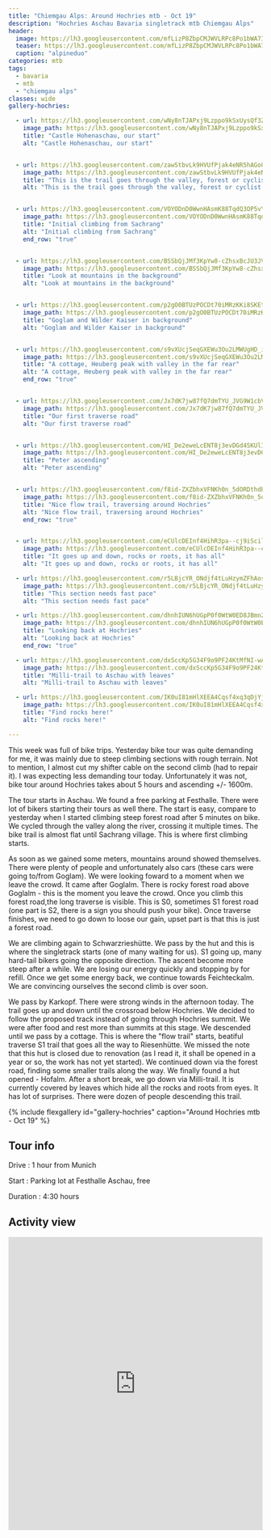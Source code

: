 ```yaml
---
title: "Chiemgau Alps: Around Hochries mtb - Oct 19"
description: "Hochries Aschau Bavaria singletrack mtb Chiemgau Alps"
header:
  image: https://lh3.googleusercontent.com/mfLizP8ZbpCMJWVLRPc8Po1bWA7ILl7I8-2ZIROLaiUx9ouj8rokTGpIXeg5zLjZMQ-p8UPnwQz-141R9sUYFZnP4JbWtOiVFRnf8YgwjHY7sBL2Dozbr3zzL_gLEqeTeXM9GUaBwxrF1TYWI8uFBKqaN-wLiRV3zzTrGQYim1MzkJujATvSdxrYneQai4lBDMr8BRkFDR8TJEOsG0kSc2EjfjP0brZdADfv-Os5IUoVXejIL379B5S4tqXCY5Dqo7hhY128HsIUd5jCQKdHyxX5rT6iDLqBxLO018qBpvZMpEz4O71ndEr-s2UUGavLHb56GUTLSOcHbvGicOljeRUczs8XzkXGqui4zkTXZgkUoeKY9IX8mupjnqTbwsmhWLPsJN9kc_5FeNvUnEAXyqT6XURhC5qF4cZxJK9Tg_M9blx1ThUXMMeotB8iX320a6Azl8Kh5dE8XbRqr073IXmh5B6lTBHcUJ5hCADnnaZjxaxfIYPSgSf9GQWl82Yf857rcGyMaLxiZCLkrv0xIruLpQfv4Z-wCDIvYDZSyprk0Wh11ybcxgw7BoG_7leCkBHYRyezhrQT-egE2jrjMpdRVlcMNqh4HDA-XapALVso9EgoKyhZcYOJwZQzVfnQo5QBe1X7VhHxvVNxPHFHS7LC1cWDJEyPvf63HvWY50kVY8dTyoHq4JVBOK2S22uIq1AsPFbr9NzYKaVdUS4rIWZ6tcHRsrD9TCCNCQIbszZNCd7oEQ=w2016-h1512-no
  teaser: https://lh3.googleusercontent.com/mfLizP8ZbpCMJWVLRPc8Po1bWA7ILl7I8-2ZIROLaiUx9ouj8rokTGpIXeg5zLjZMQ-p8UPnwQz-141R9sUYFZnP4JbWtOiVFRnf8YgwjHY7sBL2Dozbr3zzL_gLEqeTeXM9GUaBwxrF1TYWI8uFBKqaN-wLiRV3zzTrGQYim1MzkJujATvSdxrYneQai4lBDMr8BRkFDR8TJEOsG0kSc2EjfjP0brZdADfv-Os5IUoVXejIL379B5S4tqXCY5Dqo7hhY128HsIUd5jCQKdHyxX5rT6iDLqBxLO018qBpvZMpEz4O71ndEr-s2UUGavLHb56GUTLSOcHbvGicOljeRUczs8XzkXGqui4zkTXZgkUoeKY9IX8mupjnqTbwsmhWLPsJN9kc_5FeNvUnEAXyqT6XURhC5qF4cZxJK9Tg_M9blx1ThUXMMeotB8iX320a6Azl8Kh5dE8XbRqr073IXmh5B6lTBHcUJ5hCADnnaZjxaxfIYPSgSf9GQWl82Yf857rcGyMaLxiZCLkrv0xIruLpQfv4Z-wCDIvYDZSyprk0Wh11ybcxgw7BoG_7leCkBHYRyezhrQT-egE2jrjMpdRVlcMNqh4HDA-XapALVso9EgoKyhZcYOJwZQzVfnQo5QBe1X7VhHxvVNxPHFHS7LC1cWDJEyPvf63HvWY50kVY8dTyoHq4JVBOK2S22uIq1AsPFbr9NzYKaVdUS4rIWZ6tcHRsrD9TCCNCQIbszZNCd7oEQ=w800-h300-no
  caption: "alpineduo"
categories: mtb
tags:
  - bavaria
  - mtb
  - "chiemgau alps"
classes: wide
gallery-hochries:

  - url: https://lh3.googleusercontent.com/wNy8nTJAPxj9Lzppo9kSxUysQf3Z4D-AqSGQmx9RetBpl3LepFJnhfhlpkCUaQgEGHysbAQ2cl7SfGLvo--MFNOwxwdlCNRMyk9fdGZvuGVkkmGInBxjMhC-fxUS_Umg9nBSq50kuIQpmEvEFKxYpkrnsnTaRrtXij_p8kCpFqGvHc06w1Ti2cH_IG28C6gdIq2M0ERdulsTg_mDLuJxIZYFfOZfQqOrJqcuajALQ0jggkbvIetGuwkUS_O-tLjhYiiWCezoIF3hckVlugEvsn10gi0l6DFSd0315Rk5OkoRJfU2zFYnvmFwnEjRUZyn09ZOu42-7QtnCOvcIhcVFUMOMwt0MpyogUUAjNb_hmcR3RRbfW6ytNAE82pWqDztHM7eSoUQrg9ISTb88xxDItdEkffwiulCqY26s09rkfNUpnbrO_ggPE4Q2n4Il8p-4JSPAQH4A49akfbaWrXrGuRsjTZ7h0oDI2wO82IFkIJdc3DkZKTNLRXtlPmaFy06UxgLXzraC1sx1CVvBpQeb3l05puCgbv9EW4cNFck8MxKTert5G90foWhxO38NXVcEiVjpXppQQmrRTPoyMgeY5yKt6H8vHBu-YpDqpdafZ9tiN8By96PEC2zkECs7On9cJZdXQQwvK0TreqBdkl61MAIfcSkoCZkVf3Pq982aW7FeX_Zq6g0m3UYsUIobKdXnr0-OTX-zXGAiejvIEN7CVM5-EI1HNP9PiZx3xyTuPdqFh324w=w2016-h1512-no
    image_path: https://lh3.googleusercontent.com/wNy8nTJAPxj9Lzppo9kSxUysQf3Z4D-AqSGQmx9RetBpl3LepFJnhfhlpkCUaQgEGHysbAQ2cl7SfGLvo--MFNOwxwdlCNRMyk9fdGZvuGVkkmGInBxjMhC-fxUS_Umg9nBSq50kuIQpmEvEFKxYpkrnsnTaRrtXij_p8kCpFqGvHc06w1Ti2cH_IG28C6gdIq2M0ERdulsTg_mDLuJxIZYFfOZfQqOrJqcuajALQ0jggkbvIetGuwkUS_O-tLjhYiiWCezoIF3hckVlugEvsn10gi0l6DFSd0315Rk5OkoRJfU2zFYnvmFwnEjRUZyn09ZOu42-7QtnCOvcIhcVFUMOMwt0MpyogUUAjNb_hmcR3RRbfW6ytNAE82pWqDztHM7eSoUQrg9ISTb88xxDItdEkffwiulCqY26s09rkfNUpnbrO_ggPE4Q2n4Il8p-4JSPAQH4A49akfbaWrXrGuRsjTZ7h0oDI2wO82IFkIJdc3DkZKTNLRXtlPmaFy06UxgLXzraC1sx1CVvBpQeb3l05puCgbv9EW4cNFck8MxKTert5G90foWhxO38NXVcEiVjpXppQQmrRTPoyMgeY5yKt6H8vHBu-YpDqpdafZ9tiN8By96PEC2zkECs7On9cJZdXQQwvK0TreqBdkl61MAIfcSkoCZkVf3Pq982aW7FeX_Zq6g0m3UYsUIobKdXnr0-OTX-zXGAiejvIEN7CVM5-EI1HNP9PiZx3xyTuPdqFh324w=w400-h300-no
    title: "Castle Hohenaschau, our start"
    alt: "Castle Hohenaschau, our start"


  - url: https://lh3.googleusercontent.com/zawStbvLk9HVUfPjak4eNR5hAGo0fnRPyUOrDnFB6r9A34Twhqc7ev9ZKaV1UMSfFzybfBbGrTU-ByzNKwsv-yt56o30gSygjfKtFPZdX_v1h8SSZVUxXJnde0bKgvEy8U5YVDEIvjvlPx1vBAaXR3Y5Fkj4PLrh6mULOMLVxA24oLL6HpSlrnGqsY_j-1QIxb_wuyVcMadEpTbD7-eN928N_pb6yLgp1un2b8qTxh4RHSKTpOex2Fkf_8PksqApFxWjHYjrS02XfQvOfTnNimzVhPrcBwUuo1JxOEK_omoVfodN9Gje-eIUYwpgvUSx68QoIu2w2bU2L8N4ms-z3e830fBzazejEWr3sTUHPSLBq0Zf39pafpwN58DVbqlNy_pb75bqdki89uWsaeIZxaitQhTU6SsVhHSY0tl80diluy5fLAp4BZfEdWhtowGPjOrBrRTNK6zSSxsP88XKZw3O1JBUQmtbGRBJJIdyJ8xwQr1Rph4ju9bfcIDpof9xd2XVGmc-PwvLrPAVZLP2ptxgGYTYKxSPqAt1EIRqWB70hlVeuCypGapoggrkwQxYF9ktqQZmvqEnxNNpLeYzYRvEMIjZEsPAw09SeW3nFlHOVgXd_iFfIP5hiOMBUIVLA2Q5JHXsKAkfLzt_qxR59uB5GHBSerpKMTGSusmIflrHVpIpHdqql7dwfTT25YHBGkJgtcXvFvV8LfN2Yz4JDytoF48VUiGyAs5SmWRtqCfGwkFcvQ=w1156-h1540-no
    image_path: https://lh3.googleusercontent.com/zawStbvLk9HVUfPjak4eNR5hAGo0fnRPyUOrDnFB6r9A34Twhqc7ev9ZKaV1UMSfFzybfBbGrTU-ByzNKwsv-yt56o30gSygjfKtFPZdX_v1h8SSZVUxXJnde0bKgvEy8U5YVDEIvjvlPx1vBAaXR3Y5Fkj4PLrh6mULOMLVxA24oLL6HpSlrnGqsY_j-1QIxb_wuyVcMadEpTbD7-eN928N_pb6yLgp1un2b8qTxh4RHSKTpOex2Fkf_8PksqApFxWjHYjrS02XfQvOfTnNimzVhPrcBwUuo1JxOEK_omoVfodN9Gje-eIUYwpgvUSx68QoIu2w2bU2L8N4ms-z3e830fBzazejEWr3sTUHPSLBq0Zf39pafpwN58DVbqlNy_pb75bqdki89uWsaeIZxaitQhTU6SsVhHSY0tl80diluy5fLAp4BZfEdWhtowGPjOrBrRTNK6zSSxsP88XKZw3O1JBUQmtbGRBJJIdyJ8xwQr1Rph4ju9bfcIDpof9xd2XVGmc-PwvLrPAVZLP2ptxgGYTYKxSPqAt1EIRqWB70hlVeuCypGapoggrkwQxYF9ktqQZmvqEnxNNpLeYzYRvEMIjZEsPAw09SeW3nFlHOVgXd_iFfIP5hiOMBUIVLA2Q5JHXsKAkfLzt_qxR59uB5GHBSerpKMTGSusmIflrHVpIpHdqql7dwfTT25YHBGkJgtcXvFvV8LfN2Yz4JDytoF48VUiGyAs5SmWRtqCfGwkFcvQ=w300-h400-no
    title: "This is the trail goes through the valley, forest or cyclist road"
    alt: "This is the trail goes through the valley, forest or cyclist road"


  - url: https://lh3.googleusercontent.com/VOYODnD0WwnHAsmK88TqdQ3OP5vYuplE1L7gPih-o2EeH3U0hYIMJxZEVFuW5ggPf8pSxuyYTyjlK2SaFSmW5HrHO4bOS4tS39Uwpu6PoIAfUWSjFTXhhnLJL7uE1PEjxJaO4BK9ofNGtH91C78MCL7jr9OQ3RInYyo_mlxfc2TcQCHDpvO7uWsIX0izQWcjbsmulCCQaQNjRdNgx9G6RGyI6aeXXrUZeWLOpY5W_WzQPXNgocpwPP3XwGdCoDn5HDxUI3ZscULoko97_fTMtGbOLQKvxLgynwljpI0USgWwDT2X7FkNGdhMF0Gs-lbNfM_mUKyJufgNiup0wayh2Y5JGzlS8pbw8SkgC_YUxksx7Ws_0hXcu5q7aBp3bvI1JvMY02gJtDWz8mrZUCFiPebUKb-kncquGuFVTORxvHuuWWME1QAidjuaBsJaPIKudGLDQAbwxujlfcYiuIGHTBdhzp2gj45IdCb4ojrJVuDChr9BAGCVgPl1gI_HPJPmjld6MSBbpsg9r3yH04tqDUHSntou9Eu1ZebAVkOebjs0GjPGTnX_BtAhYHGvaVRxhtC7xgXijtYLG0XbXYMEz7lpbhsvnX-Ia5Abzz0BLK8LRUc2S9HY4de7_Cy4ErQcSO521qDc17P3VcGRN5Mreyxq-ZXrsahhos79dKnWBKUwZgIClEGu-pdLSbvL8J819fpTXMMemMEW-8rUEijzYZnV1W8eHB6Nbj0uVqPb3iXe9dpyYA=w2016-h1512-no
    image_path: https://lh3.googleusercontent.com/VOYODnD0WwnHAsmK88TqdQ3OP5vYuplE1L7gPih-o2EeH3U0hYIMJxZEVFuW5ggPf8pSxuyYTyjlK2SaFSmW5HrHO4bOS4tS39Uwpu6PoIAfUWSjFTXhhnLJL7uE1PEjxJaO4BK9ofNGtH91C78MCL7jr9OQ3RInYyo_mlxfc2TcQCHDpvO7uWsIX0izQWcjbsmulCCQaQNjRdNgx9G6RGyI6aeXXrUZeWLOpY5W_WzQPXNgocpwPP3XwGdCoDn5HDxUI3ZscULoko97_fTMtGbOLQKvxLgynwljpI0USgWwDT2X7FkNGdhMF0Gs-lbNfM_mUKyJufgNiup0wayh2Y5JGzlS8pbw8SkgC_YUxksx7Ws_0hXcu5q7aBp3bvI1JvMY02gJtDWz8mrZUCFiPebUKb-kncquGuFVTORxvHuuWWME1QAidjuaBsJaPIKudGLDQAbwxujlfcYiuIGHTBdhzp2gj45IdCb4ojrJVuDChr9BAGCVgPl1gI_HPJPmjld6MSBbpsg9r3yH04tqDUHSntou9Eu1ZebAVkOebjs0GjPGTnX_BtAhYHGvaVRxhtC7xgXijtYLG0XbXYMEz7lpbhsvnX-Ia5Abzz0BLK8LRUc2S9HY4de7_Cy4ErQcSO521qDc17P3VcGRN5Mreyxq-ZXrsahhos79dKnWBKUwZgIClEGu-pdLSbvL8J819fpTXMMemMEW-8rUEijzYZnV1W8eHB6Nbj0uVqPb3iXe9dpyYA=w400-h300-no
    title: "Initial climbing from Sachrang"
    alt: "Initial climbing from Sachrang"
    end_row: "true"


  - url: https://lh3.googleusercontent.com/BSSbQjJMf3KpYw8-cZhsxBcJU3JVsqagXawlMaoj3oh43duEiGCA8e_Qap_RzAi4Cdas-MvA2N5rJbOdL7u_F9CbYQyi8lctaq1-jAcFGIVWoMyvqfcNr63-bDHlF6IPwuxFfJoKXoDjbyZmTU7mIOaPvHo-mWPhKEvyqVBFZC-c6-Go0a1QcnpzefC4butACkvphDRKQvt9jD9IkeTidPFaoMKjol7xrojjyLBVgXF5VjX9Bw24zci6exH0RGGIfAHZxZftH8vtc6SbifCnzgd5wf7zhkGffuuh5ky1e36UohQIu2lG_OVqnTX6cIii_KJfrHHbgVsJVIh68xkmuAkOJLsUPCHToIad_bYLI455kgrWdFi_UnxZ8XLNEFtl2O5CEoUA6z-GQXPBXe6Rou2RBYC234PqkGGRwKMWWnwAQMMKvG4GBWPZ4mOaH4s-nnHYwOo3w5elBFld4ip0Ft1A2FTbPozdzD4ySuijG0mTRGjRgxOvvXJni8KlP2oPEs99QZ9-Y-l-Lzz431bgBscZ15_TSFvS25_kH1v5SKByFGYYEXGs0vOZ2J5D0Rh84HatKy08O1eFy8jiLT_giC5Ids6gXX8L-BQgXVbgpx2_6QgQzTMgJZtQoQYEfwm2WP0UkqYl2ymHK5FczQT4HrUb4wnLAWD8LzDwZe3CYsL_4Bh3MbwHeP-sO6cr7Vtcjp6IQVODYYkZYIgkGJKziEE8N6H_3YQFIQkgtx7P5sLMBFhfLA=w2016-h1512-no
    image_path: https://lh3.googleusercontent.com/BSSbQjJMf3KpYw8-cZhsxBcJU3JVsqagXawlMaoj3oh43duEiGCA8e_Qap_RzAi4Cdas-MvA2N5rJbOdL7u_F9CbYQyi8lctaq1-jAcFGIVWoMyvqfcNr63-bDHlF6IPwuxFfJoKXoDjbyZmTU7mIOaPvHo-mWPhKEvyqVBFZC-c6-Go0a1QcnpzefC4butACkvphDRKQvt9jD9IkeTidPFaoMKjol7xrojjyLBVgXF5VjX9Bw24zci6exH0RGGIfAHZxZftH8vtc6SbifCnzgd5wf7zhkGffuuh5ky1e36UohQIu2lG_OVqnTX6cIii_KJfrHHbgVsJVIh68xkmuAkOJLsUPCHToIad_bYLI455kgrWdFi_UnxZ8XLNEFtl2O5CEoUA6z-GQXPBXe6Rou2RBYC234PqkGGRwKMWWnwAQMMKvG4GBWPZ4mOaH4s-nnHYwOo3w5elBFld4ip0Ft1A2FTbPozdzD4ySuijG0mTRGjRgxOvvXJni8KlP2oPEs99QZ9-Y-l-Lzz431bgBscZ15_TSFvS25_kH1v5SKByFGYYEXGs0vOZ2J5D0Rh84HatKy08O1eFy8jiLT_giC5Ids6gXX8L-BQgXVbgpx2_6QgQzTMgJZtQoQYEfwm2WP0UkqYl2ymHK5FczQT4HrUb4wnLAWD8LzDwZe3CYsL_4Bh3MbwHeP-sO6cr7Vtcjp6IQVODYYkZYIgkGJKziEE8N6H_3YQFIQkgtx7P5sLMBFhfLA=w400-h300-no
    title: "Look at mountains in the background"
    alt: "Look at mountains in the background"


  - url: https://lh3.googleusercontent.com/p2gO0BTUzPOCDt70iMRzKKi8SKEtRXE5Hg5bx9HFItZIjLd5TXvtK-5OS8bHF52ASzY-GWpfFjws3POaz-gJwFncS3nXYAk1G8p-6IH2Ak7xfCVKGQYpyF9qajqb16WdBuoZZWGda8Es-_w3dem6mJH5xU2NreV79_PMG8avThfdyFTjxYLEDqTi4KMYd2bYvQIGTlNxTXCL84XHSlu9wkaQI6l-_VDSNR3HiWukduCI4SFXmaX8vORqCKapPKdhUvO7N0RStEJFj1CrQKWqIufkqapsyngn7QORuau6kp_k0y7AiXj21Mm9EYs-3EqnrRT2xO1lzjy2-yRc51MgOOpffLbNDB7suERKfhubURpxBlZXOLWXzW1QuW2ebVGkoG0gY_JgR9pey7CiBonJe3BP3zmct-8RsoSAjsKfVrv3wEClx6cngET482IHcCplftvbpSmuDmSMzEaHG3kpFcQ5EL7yHPAdCPELj2R2ALd_qSbXranXOm1SeutpyEDCEFoTFUlWrAEf96OiXiJx4JOJiyCJj-HMXtSon4R_LUJOSF_F03yQHt4CcVMeuvr4IwD6F9yD2mSfzani1P4BsvJPKUjNUJHHKbNz7mGdyBE-9Pbvgkt-m-68LbKrUx7WXLjh8ww0X-OoOP7s0SMmspfxcDNOf_TvoZeZ4Cn1g3AAwgoeUQ_hPuSe-7a-41xBcgRYIN-ZVs2dtbvghEJ7SZwFRFTLvzi7tnpLo3CbBNpX7DYd-g=w2016-h1512-no
    image_path: https://lh3.googleusercontent.com/p2gO0BTUzPOCDt70iMRzKKi8SKEtRXE5Hg5bx9HFItZIjLd5TXvtK-5OS8bHF52ASzY-GWpfFjws3POaz-gJwFncS3nXYAk1G8p-6IH2Ak7xfCVKGQYpyF9qajqb16WdBuoZZWGda8Es-_w3dem6mJH5xU2NreV79_PMG8avThfdyFTjxYLEDqTi4KMYd2bYvQIGTlNxTXCL84XHSlu9wkaQI6l-_VDSNR3HiWukduCI4SFXmaX8vORqCKapPKdhUvO7N0RStEJFj1CrQKWqIufkqapsyngn7QORuau6kp_k0y7AiXj21Mm9EYs-3EqnrRT2xO1lzjy2-yRc51MgOOpffLbNDB7suERKfhubURpxBlZXOLWXzW1QuW2ebVGkoG0gY_JgR9pey7CiBonJe3BP3zmct-8RsoSAjsKfVrv3wEClx6cngET482IHcCplftvbpSmuDmSMzEaHG3kpFcQ5EL7yHPAdCPELj2R2ALd_qSbXranXOm1SeutpyEDCEFoTFUlWrAEf96OiXiJx4JOJiyCJj-HMXtSon4R_LUJOSF_F03yQHt4CcVMeuvr4IwD6F9yD2mSfzani1P4BsvJPKUjNUJHHKbNz7mGdyBE-9Pbvgkt-m-68LbKrUx7WXLjh8ww0X-OoOP7s0SMmspfxcDNOf_TvoZeZ4Cn1g3AAwgoeUQ_hPuSe-7a-41xBcgRYIN-ZVs2dtbvghEJ7SZwFRFTLvzi7tnpLo3CbBNpX7DYd-g=w400-h300-no
    title: "Goglam and Wilder Kaiser in background"
    alt: "Goglam and Wilder Kaiser in background"


  - url: https://lh3.googleusercontent.com/s9vXUcjSeqGXEWu3Ou2LMWUgHD_ihi7fvRaQyaIenPY_aZcOUhUOxJHtxmWXh-DL9KDjbaqSuHtfm-DY6DuXlxz9tu25iGp7HfAkx6DkkyxoXx2KrbNZUJ61gz-6bw4aVqW2t-w_dSyc2Rv-gnqeLqkLCjcH8EzGPe7Omz2ca3KZpGgGVXJPP8HpM6VBo27WemxZZua0nDiE6gyhB7Pjas_EWqetYXciqGjvU6IACQjCYDcRd4O5tJZ9Gbj8OkvORQi2hFEzhbWsJUBrOXNPDRdlr0VjjZJzsqVNB66atzzar_-TEg2HLSyJvQ5Qm5ZwXrntjhCKVEKmetnKZscNfabmHuzGOqrHCzgUTiO1T6YFbB1P1B_kXSSWXCvSsPK04QQe2z7b54ef--vWsxTCPCYvmOpwRsFV8L_dtRpcG-WbofeDIp_byH8EwVCo03SJdD0Vcm1lrc270xmCPU3XrK55et17ozzLvRJWVNrnVfNtBmc33JsK31sGXB7nY1gRg3Zlemx2pNzx9W3EedvR2TewMWaiMhXAxUjFhg8qBVHQXc7YHVbjvdOsvt3xzXK9oqOnlVSdD1_cgpphwDUzt_X3HpGSyEXtPOgTVXlnX_cDYmM-h0slWaMlWLTcJ1P8TwtRRvMNqBaNzyez0JvCjrrhQ2YEsOsUn8qJ1wzfu6fkqnDDjgkcz8Dw_wEVwmYw0tHmz1nOz1qlyKLYBMeu6zFgWA1tM2E2ozJGYEVvOXKeFgVZFw=w2016-h1512-no
    image_path: https://lh3.googleusercontent.com/s9vXUcjSeqGXEWu3Ou2LMWUgHD_ihi7fvRaQyaIenPY_aZcOUhUOxJHtxmWXh-DL9KDjbaqSuHtfm-DY6DuXlxz9tu25iGp7HfAkx6DkkyxoXx2KrbNZUJ61gz-6bw4aVqW2t-w_dSyc2Rv-gnqeLqkLCjcH8EzGPe7Omz2ca3KZpGgGVXJPP8HpM6VBo27WemxZZua0nDiE6gyhB7Pjas_EWqetYXciqGjvU6IACQjCYDcRd4O5tJZ9Gbj8OkvORQi2hFEzhbWsJUBrOXNPDRdlr0VjjZJzsqVNB66atzzar_-TEg2HLSyJvQ5Qm5ZwXrntjhCKVEKmetnKZscNfabmHuzGOqrHCzgUTiO1T6YFbB1P1B_kXSSWXCvSsPK04QQe2z7b54ef--vWsxTCPCYvmOpwRsFV8L_dtRpcG-WbofeDIp_byH8EwVCo03SJdD0Vcm1lrc270xmCPU3XrK55et17ozzLvRJWVNrnVfNtBmc33JsK31sGXB7nY1gRg3Zlemx2pNzx9W3EedvR2TewMWaiMhXAxUjFhg8qBVHQXc7YHVbjvdOsvt3xzXK9oqOnlVSdD1_cgpphwDUzt_X3HpGSyEXtPOgTVXlnX_cDYmM-h0slWaMlWLTcJ1P8TwtRRvMNqBaNzyez0JvCjrrhQ2YEsOsUn8qJ1wzfu6fkqnDDjgkcz8Dw_wEVwmYw0tHmz1nOz1qlyKLYBMeu6zFgWA1tM2E2ozJGYEVvOXKeFgVZFw=w400-h300-no
    title: "A cottage, Heuberg peak with valley in the far rear"
    alt: "A cottage, Heuberg peak with valley in the far rear"
    end_row: "true"


  - url: https://lh3.googleusercontent.com/Jx7dK7jw87fQ7dmTYU_JVG9W1cbVxOqBGXRMTi3372n-12QCpo8xhmDZWNRVH8Cp9OFMHvzqYl8oSz6SApF60Wy4DhV1_gzPliPVVuI11LH3F0ETQrFTJ4Fink3Ic0lS3fOwsSNKKNoxUcMxlraHi2g8j74fMYYZkRvUYMWVLDungabQZidDPPZhgtXBbaDDtRZX0q-TgD40CorSFBnpX9ClOsoLxxo_Kufk-22EiVUG15w4mu2Gsdj9AXDw8CRlMqTvbjRbO5vczeC0KYPr_zwSovKmLqQViQ1r50O9Umax1IY_al_irg6D9UnWL-XymLL-_XfFPmzohY-SGcu36PVHZA8gu681Fzr2zuEnTr_ypldxPwgudMZ7olEt-GPUIdXhUfw5IVWI8qw-sJwY1q2RyzRBTdXuUTGoRZ-XSCEIMM9nYCEeh0ykg-C2MSW9SbFdubBTmwMkCNqTF7Lqzvmj6itymqAaJtClbHV_nIfaAYfYrMlwucH9D9Z5D53kB-27AH5-QxszLUY7KkFfZj-wqNMWG8X836xuySKS-bMvi3LkqYzM8EmOG1Wq2ey0N_tRXDg6KnS-tl7U6OO2F8chYcosAxlsd16DIVoSiGJN29HGO6Hn2jQuAppNHzKx8zfDmCK0dXxQAGtNsNdJbxq8qitcJpLOI-f-hEotnVhWGmbWlcdV0jUq8EjtCYkz57n23THxSp8JBSermf0hqwQJESf1bI-SGguORGkbmFk4O5AlGg=w2016-h1512-no
    image_path: https://lh3.googleusercontent.com/Jx7dK7jw87fQ7dmTYU_JVG9W1cbVxOqBGXRMTi3372n-12QCpo8xhmDZWNRVH8Cp9OFMHvzqYl8oSz6SApF60Wy4DhV1_gzPliPVVuI11LH3F0ETQrFTJ4Fink3Ic0lS3fOwsSNKKNoxUcMxlraHi2g8j74fMYYZkRvUYMWVLDungabQZidDPPZhgtXBbaDDtRZX0q-TgD40CorSFBnpX9ClOsoLxxo_Kufk-22EiVUG15w4mu2Gsdj9AXDw8CRlMqTvbjRbO5vczeC0KYPr_zwSovKmLqQViQ1r50O9Umax1IY_al_irg6D9UnWL-XymLL-_XfFPmzohY-SGcu36PVHZA8gu681Fzr2zuEnTr_ypldxPwgudMZ7olEt-GPUIdXhUfw5IVWI8qw-sJwY1q2RyzRBTdXuUTGoRZ-XSCEIMM9nYCEeh0ykg-C2MSW9SbFdubBTmwMkCNqTF7Lqzvmj6itymqAaJtClbHV_nIfaAYfYrMlwucH9D9Z5D53kB-27AH5-QxszLUY7KkFfZj-wqNMWG8X836xuySKS-bMvi3LkqYzM8EmOG1Wq2ey0N_tRXDg6KnS-tl7U6OO2F8chYcosAxlsd16DIVoSiGJN29HGO6Hn2jQuAppNHzKx8zfDmCK0dXxQAGtNsNdJbxq8qitcJpLOI-f-hEotnVhWGmbWlcdV0jUq8EjtCYkz57n23THxSp8JBSermf0hqwQJESf1bI-SGguORGkbmFk4O5AlGg=w400-h300-no
    title: "Our first traverse road"
    alt: "Our first traverse road"


  - url: https://lh3.googleusercontent.com/HI_De2eweLcENT8j3evDGd4SKUlI_aIw-QSvwjusfX6gEENZWTkYUpT3_QCpV06zvZHR8XCB6vQ2sgJbjiaNG5oq5o0lDH2cFAnWSrbnzFhGljoIpL8EP7WlE1VhRZAhO89V_8EEjuaPQLnmgnzUKfxwD5A6m5XDdV2mUV19NGaNS7lnEXfyW9fYKts5fkpsNmfB8ZK5JCxYauST-s4v6bETymSWFgDjm6vPZFew1LWgoNpY8SEh3LIaTPnaFRdkL3nLSv8UbcCNfzCQHYLe8NAeai92kkBICxHZV_LLpWTxq6UGw1rwYqbG8ke1LSdrgMzTGBIAUwpfZ_PXzJ4v2aYf-JjTd5rrX00bpcNXDiIvhCeWLFBo876R__JWbb9ggOWfz8TQriBDaW-iKowJBmZ_Wda4PG6lYmEjoLcNPwVpdfTjmt2r5go1Ug2oc_k-l82SspEFy_3tUTSZ7SiDvdPG6Mzqzzqe2ihmA2D08cPKFa5cn603AA7gjMplhFUWi928ae3qkPsvx-GHYxyt-jUE2xXXgfoPehloysQjjqvyceSk1meH9JyvAxqZmYV9HAub5tdweMQ4-dW6FADs_06PB0xTxMKjzJ1Lm5oR-rpRGSF-lOFKQYx-qNQWjIJqchawmPAy_uiXnl-6L87Qr-aH5ZFUoWgg7KfFMXTvKWuo9qctcqpJ-sJOJUJrpDncNG_JOyWm-gQZHoTvwrIkQGVJiqChbFO8ncCH3QJGieUMpf7QhQ=w1156-h1540-no
    image_path: https://lh3.googleusercontent.com/HI_De2eweLcENT8j3evDGd4SKUlI_aIw-QSvwjusfX6gEENZWTkYUpT3_QCpV06zvZHR8XCB6vQ2sgJbjiaNG5oq5o0lDH2cFAnWSrbnzFhGljoIpL8EP7WlE1VhRZAhO89V_8EEjuaPQLnmgnzUKfxwD5A6m5XDdV2mUV19NGaNS7lnEXfyW9fYKts5fkpsNmfB8ZK5JCxYauST-s4v6bETymSWFgDjm6vPZFew1LWgoNpY8SEh3LIaTPnaFRdkL3nLSv8UbcCNfzCQHYLe8NAeai92kkBICxHZV_LLpWTxq6UGw1rwYqbG8ke1LSdrgMzTGBIAUwpfZ_PXzJ4v2aYf-JjTd5rrX00bpcNXDiIvhCeWLFBo876R__JWbb9ggOWfz8TQriBDaW-iKowJBmZ_Wda4PG6lYmEjoLcNPwVpdfTjmt2r5go1Ug2oc_k-l82SspEFy_3tUTSZ7SiDvdPG6Mzqzzqe2ihmA2D08cPKFa5cn603AA7gjMplhFUWi928ae3qkPsvx-GHYxyt-jUE2xXXgfoPehloysQjjqvyceSk1meH9JyvAxqZmYV9HAub5tdweMQ4-dW6FADs_06PB0xTxMKjzJ1Lm5oR-rpRGSF-lOFKQYx-qNQWjIJqchawmPAy_uiXnl-6L87Qr-aH5ZFUoWgg7KfFMXTvKWuo9qctcqpJ-sJOJUJrpDncNG_JOyWm-gQZHoTvwrIkQGVJiqChbFO8ncCH3QJGieUMpf7QhQ=w300-h400-no
    title: "Peter ascending"
    alt: "Peter ascending"


  - url: https://lh3.googleusercontent.com/f8id-ZXZbhxVFNKh0n_5dORDthdBDWVBSwx5TY-1OIIdZs8XqLY5GnkAw69vrJEv6NX07YZKRRBll5Z4LZYzsPf1zEiKtltAbfShBnfGtJIVvow3szkL8piVFzkPXWDwND5b3CkacCTxKjrFWgeieqsgbHIfZ-MEKIgKX_xmH4Ef5E0tQR4dTtygJNc09VYExFjpG0jUk5jD7ORIVuK7cC8q3nM6zx_-HKt0IMkr84XXkuELq7g58QJBnH_lihXxIJJc7JGEY85AsLCD36v9fNpyO9Xqx6SzG-NOpQY8ABo0K1it9bPL9DLZRqWqkPj43km-uuXhmeFF330ns86-zOhQhHnCO2ucu9rtxsQNRWOtPiSmb3eA15kdDbCIbYraEroPYH15pIWtGlyJ1IP07DaMQHx34qSZF02vF0MvVktXEeclIbXNqp-fVApPmjMTDAHIvXt0labwHDiMjUg58Y36wL3xoL3ACyKcybOGMvDv7AexfFS7iCYwP6x1qF_rkOlAZGvVM9QOIPSwDOZsbCJCo3ADvMrwO93uHRlS10nW7xNbx0MyLKDybk45V7itwksR9nkCnDqhGcagx4qVe1Soje8JeyM_DtP2NW3Ca-3w5Q6rKb-OI067fojwPuh3yX7wXU7_glPdBlEGb3gxpHUE1iRpovhaCSyaRs7lIg_VbNHj4oEUrT-29RJu0LwZbnsB6V1bypsRYz98sH4xrYc0gVGFfoVsb21ndkteOF-NBd_PdA=w1156-h1540-no
    image_path: https://lh3.googleusercontent.com/f8id-ZXZbhxVFNKh0n_5dORDthdBDWVBSwx5TY-1OIIdZs8XqLY5GnkAw69vrJEv6NX07YZKRRBll5Z4LZYzsPf1zEiKtltAbfShBnfGtJIVvow3szkL8piVFzkPXWDwND5b3CkacCTxKjrFWgeieqsgbHIfZ-MEKIgKX_xmH4Ef5E0tQR4dTtygJNc09VYExFjpG0jUk5jD7ORIVuK7cC8q3nM6zx_-HKt0IMkr84XXkuELq7g58QJBnH_lihXxIJJc7JGEY85AsLCD36v9fNpyO9Xqx6SzG-NOpQY8ABo0K1it9bPL9DLZRqWqkPj43km-uuXhmeFF330ns86-zOhQhHnCO2ucu9rtxsQNRWOtPiSmb3eA15kdDbCIbYraEroPYH15pIWtGlyJ1IP07DaMQHx34qSZF02vF0MvVktXEeclIbXNqp-fVApPmjMTDAHIvXt0labwHDiMjUg58Y36wL3xoL3ACyKcybOGMvDv7AexfFS7iCYwP6x1qF_rkOlAZGvVM9QOIPSwDOZsbCJCo3ADvMrwO93uHRlS10nW7xNbx0MyLKDybk45V7itwksR9nkCnDqhGcagx4qVe1Soje8JeyM_DtP2NW3Ca-3w5Q6rKb-OI067fojwPuh3yX7wXU7_glPdBlEGb3gxpHUE1iRpovhaCSyaRs7lIg_VbNHj4oEUrT-29RJu0LwZbnsB6V1bypsRYz98sH4xrYc0gVGFfoVsb21ndkteOF-NBd_PdA=w300-h400-no 
    title: "Nice flow trail, traversing around Hochries"
    alt: "Nice flow trail, traversing around Hochries"
    end_row: "true"


  - url: https://lh3.googleusercontent.com/eCUlcDEInf4HihR3pa--cj9iScilcv1R3m1dwX3jrjO9zb-QDHbibVdHom91vejBUwAG6FeDcPHhI2UCrWMfwSQc8l5bahiT4p33jyTL1v5D8bBL-rQ6wNEsQgymrIaIxe8Mu1t3L8FTCY8UT7VI_bz1K9tr2FMUNXZrVuWNvuyeevZRuRV3r9GVHa2JYJh4-3oC08ty6bG5f8yLR92JifTvIrdsURklcQn2Zea7uQwB4gHI0MgIld7G1LudmCVqptX9rFQPapEIuOTh6jRNtPY0IDLr_dNBUjsK9KcEFozQE4rJ47bEKcKFjsSggLbrY1287W2QN_tx4ixihBEdvgaCZ5l16RHdVMALn_WTO91_oOf2B1JkLDC3S0WuXRYOG0hlrlTNLkyv4pdLMRKX-DPMfkwKJjUFjg6juVzr6feOr8tbA7cHoVTSHE60uyIhxWmr68ccH6jfj4zWQasAYlrOpPwvowiBXTT9Sa5YJeDu6Mapk7SERMgvxlSxCNdDJrBkJQI6tAPabtwbKyKcdpJ0Q_hfgVotgrKe6amR4Y8lyzA0Agt982MLlUN3-zPU_7D54RrJHOhQBHOh47_-NZYfBiqMEDMBo3gAsIh3CkRaRC_qjz1V7aT_KNSDlKtWHLl2lqcdA3iiMzMq7OinYGyln3pQ9D3ncWBvWaiEamd3Wkj-WRCDdEgYKKazccX2VVy_xI-pID0tkSp4YSzaAlu9HgDrbkSmmwRsgCV0-S2TCv0K_Q=w1156-h1540-no
    image_path: https://lh3.googleusercontent.com/eCUlcDEInf4HihR3pa--cj9iScilcv1R3m1dwX3jrjO9zb-QDHbibVdHom91vejBUwAG6FeDcPHhI2UCrWMfwSQc8l5bahiT4p33jyTL1v5D8bBL-rQ6wNEsQgymrIaIxe8Mu1t3L8FTCY8UT7VI_bz1K9tr2FMUNXZrVuWNvuyeevZRuRV3r9GVHa2JYJh4-3oC08ty6bG5f8yLR92JifTvIrdsURklcQn2Zea7uQwB4gHI0MgIld7G1LudmCVqptX9rFQPapEIuOTh6jRNtPY0IDLr_dNBUjsK9KcEFozQE4rJ47bEKcKFjsSggLbrY1287W2QN_tx4ixihBEdvgaCZ5l16RHdVMALn_WTO91_oOf2B1JkLDC3S0WuXRYOG0hlrlTNLkyv4pdLMRKX-DPMfkwKJjUFjg6juVzr6feOr8tbA7cHoVTSHE60uyIhxWmr68ccH6jfj4zWQasAYlrOpPwvowiBXTT9Sa5YJeDu6Mapk7SERMgvxlSxCNdDJrBkJQI6tAPabtwbKyKcdpJ0Q_hfgVotgrKe6amR4Y8lyzA0Agt982MLlUN3-zPU_7D54RrJHOhQBHOh47_-NZYfBiqMEDMBo3gAsIh3CkRaRC_qjz1V7aT_KNSDlKtWHLl2lqcdA3iiMzMq7OinYGyln3pQ9D3ncWBvWaiEamd3Wkj-WRCDdEgYKKazccX2VVy_xI-pID0tkSp4YSzaAlu9HgDrbkSmmwRsgCV0-S2TCv0K_Q=w300-h400-no
    title: "It goes up and down, rocks or roots, it has all"
    alt: "It goes up and down, rocks or roots, it has all"

  - url: https://lh3.googleusercontent.com/r5LBjcYR_ONdjf4tLuHzymZFhAosKSpgn2kYNhLhnzVbv7SSNzcHiL9XiGNnmaDrmxYk65oGsewNrHbSFRkpf1d4QmkTf4t2TzdO2q0syxr7ogRs5pHLRVdm8om_07Idvvd8fSXDmqJCJx9yS7dgpLlRoN_f9hSe3ST2jYZsD1SKCe3z9LFWnH2espU0UIGivqJJDwhzRfLn06CeOkocmD5Ze8Z8l5eKBuJEPt1hnZ1ktXvmo9ymGls0qdssDe8uwA5SGKwnb8ozhI9g5kdCSMfldWi36NTnXZbK8FF8vD0laU9NuHkIfneEvqaOaFQsvlm88eZInzEk5yUgcyiM5dup4HuCvX7cyWTazO90610dSMRdnPMBB__6Z54NwlPQ9bTQkUtE4-cX3ZjTVHSIyU6-0u8PEdTgvOCjaOQZ48vTXYpdz8enuo_i2FLcVvE9WBPpc7-ZN-qAxTYVkuD0CSBIgubomkwKIwBtbIOjmu-I9j2leoaIB7gZh4bhcPJYymnwOhFFsrRFY2H4JWU_YSseV-5hUwFeiHOiMQvXkT9z_RqIOb4r9xDuB3KDvT9OGsvaXJPnZDmr5sxQCxlnz4SRBALcror_L4pszrXD0UpEWfoJD4LJA5uuV-Sc46zKUCDuxJ7pDin2Ehc-WFBtVeJk_HBTE70PkdmcrKSgEDkJxyfPGzZXnQdmYf1u2_en-Srrf_6IBfnhzyQr4OUF_3pbU_MGDcbvA3oA5YIR9EZ0NEOgJg=w1156-h1540-no 
    image_path: https://lh3.googleusercontent.com/r5LBjcYR_ONdjf4tLuHzymZFhAosKSpgn2kYNhLhnzVbv7SSNzcHiL9XiGNnmaDrmxYk65oGsewNrHbSFRkpf1d4QmkTf4t2TzdO2q0syxr7ogRs5pHLRVdm8om_07Idvvd8fSXDmqJCJx9yS7dgpLlRoN_f9hSe3ST2jYZsD1SKCe3z9LFWnH2espU0UIGivqJJDwhzRfLn06CeOkocmD5Ze8Z8l5eKBuJEPt1hnZ1ktXvmo9ymGls0qdssDe8uwA5SGKwnb8ozhI9g5kdCSMfldWi36NTnXZbK8FF8vD0laU9NuHkIfneEvqaOaFQsvlm88eZInzEk5yUgcyiM5dup4HuCvX7cyWTazO90610dSMRdnPMBB__6Z54NwlPQ9bTQkUtE4-cX3ZjTVHSIyU6-0u8PEdTgvOCjaOQZ48vTXYpdz8enuo_i2FLcVvE9WBPpc7-ZN-qAxTYVkuD0CSBIgubomkwKIwBtbIOjmu-I9j2leoaIB7gZh4bhcPJYymnwOhFFsrRFY2H4JWU_YSseV-5hUwFeiHOiMQvXkT9z_RqIOb4r9xDuB3KDvT9OGsvaXJPnZDmr5sxQCxlnz4SRBALcror_L4pszrXD0UpEWfoJD4LJA5uuV-Sc46zKUCDuxJ7pDin2Ehc-WFBtVeJk_HBTE70PkdmcrKSgEDkJxyfPGzZXnQdmYf1u2_en-Srrf_6IBfnhzyQr4OUF_3pbU_MGDcbvA3oA5YIR9EZ0NEOgJg=w300-h400-no
    title: "This section needs fast pace"
    alt: "This section needs fast pace"

  - url: https://lh3.googleusercontent.com/dhnhIUN6hUGpP0f0WtW0ED8JBmn2RDAVo9Sy_iJ68fQ2OOVgVW83V0EWhJtcv926s5CZ_cbkYvhEiNwb6DK5LsKdKG1Y0cgn5gX_FSOyC7kQ4pZy_AmbNe1efrxXq1kiubc1CR5AgIjLwA5qcJjiBR7DW6u0iAOQnF3mNbGngHNZGb2nWEZlzj0pjEVgrGUEM6sNHySSX1Q3KUOoMfH4aD3xF0Ce-w8GbNQwvNJksBDRZfpr8TzW9DVSza8uG_uUjkEpOAH6lM2G8afGiQVtGpqmoa3zKGrLiAAQHCqv0xbvDvMzMcvIBoZ9IJbXH6fOQ5T1Ub2gvVGkimOZm-wMPJWX2S3oQf6NTdrO96B0s6d6H3F8dzwqevsC4QI8FXhfwH-K0v1ThcaX76j-X44Vz2n2scfwK1-vjMylGyoDxZov4Hdq8IbCzhpq3zW6v8h_hq9LZm3jzufSnoD_rz7YKCVPRhFOSAXg6RjcKJu-iHqr3chDHptqX4M9OjqKZXTcUfzqrZcj-WMcmfF2p5abfZH4gaswLLO8sSKV2lSgLq7mYkQVIMAWIsstq1FHVv4GL6TgzCkCkTm2QT9dH-4_YS9mEgm2Y_esIDJXEFwVTbXyLWx6NBojM7QmI01g31rh2xOi5ZzK5lzC3JKaQPeONn0moaQDOVKDQOzRnNtEjAm0cx2k4cErGR68OU13Tnzb-fn2vKD_eWdzvcgeD83IwnCeKVqDJX8Gemjw_syyIrkF3lezAA=w1156-h1540-no
    image_path: https://lh3.googleusercontent.com/dhnhIUN6hUGpP0f0WtW0ED8JBmn2RDAVo9Sy_iJ68fQ2OOVgVW83V0EWhJtcv926s5CZ_cbkYvhEiNwb6DK5LsKdKG1Y0cgn5gX_FSOyC7kQ4pZy_AmbNe1efrxXq1kiubc1CR5AgIjLwA5qcJjiBR7DW6u0iAOQnF3mNbGngHNZGb2nWEZlzj0pjEVgrGUEM6sNHySSX1Q3KUOoMfH4aD3xF0Ce-w8GbNQwvNJksBDRZfpr8TzW9DVSza8uG_uUjkEpOAH6lM2G8afGiQVtGpqmoa3zKGrLiAAQHCqv0xbvDvMzMcvIBoZ9IJbXH6fOQ5T1Ub2gvVGkimOZm-wMPJWX2S3oQf6NTdrO96B0s6d6H3F8dzwqevsC4QI8FXhfwH-K0v1ThcaX76j-X44Vz2n2scfwK1-vjMylGyoDxZov4Hdq8IbCzhpq3zW6v8h_hq9LZm3jzufSnoD_rz7YKCVPRhFOSAXg6RjcKJu-iHqr3chDHptqX4M9OjqKZXTcUfzqrZcj-WMcmfF2p5abfZH4gaswLLO8sSKV2lSgLq7mYkQVIMAWIsstq1FHVv4GL6TgzCkCkTm2QT9dH-4_YS9mEgm2Y_esIDJXEFwVTbXyLWx6NBojM7QmI01g31rh2xOi5ZzK5lzC3JKaQPeONn0moaQDOVKDQOzRnNtEjAm0cx2k4cErGR68OU13Tnzb-fn2vKD_eWdzvcgeD83IwnCeKVqDJX8Gemjw_syyIrkF3lezAA=w300-h400-no
    title: "Looking back at Hochries"
    alt: "Looking back at Hochries"
    end_row: "true"

  - url: https://lh3.googleusercontent.com/dxSccKp5G34F9o9PF24KtMfNI-wAf7ic_9m22NufpjY00lg8ukK4ptjxfHIuUZ_y94jU-6CQzZvAD9iXkQLNd8N9-dV3Vc-rE8NgPVNUFW63wOG635staifIdjy9KIj8uFAhzo1ABtmFWIZnEn9FxIwgzA7MIqbIX9heyA05skHaX_z0yE2S2ahz1FljFzq3Vt_VsA6tvIIZQThVemquyL1qKpnJEXDz3fPEP6awb8Dc_rLfSihA2RT_CoxRi8Co0hE73hxpHCOnTbanVVlMfuRvijxFXH9KggOFGSonb71dxZZ5huZPc5k1B6PLEbO7MEbrnBXQhzhLiiaRCUMNdlLCdp8aPOHx4Al3okwRzi7s0fKBWJei3LKNvNPdpFkBokOnQYCU-WQcvxD0gmI1o73_pz2I9xWk4hH_Fd57Ofy7cEBxeWxWIW-EzEwyVF_lfHQ9VM6-iwYTiCZs8QeoJ3d-kb2FD_TjsqDPhDIxSbUQtzx1BzCOJW6zUXgG05pD94nKZZSmLL5CM8zN4zzOPVAjaV8z694ygvckfwr3Lit0-OLa-Ip7dCYQie_1e0nIjbXhanUpFQMBP_JAr_sTRUWvuhC67jQGc3vqL_-SL5FHZ8dOR6kHv59B8yjSqL2t3xeQzH9yTVCxZeJK2WVIVgiop96MPdyDYwKhvDgZhfnNMS1oQfGUSLDvYTJPavLH2jybnkSEsScnz517w0mbhIDK6OhGAX17RSW0CzZ6aeJC0bOEBw=w2016-h1512-no
    image_path: https://lh3.googleusercontent.com/dxSccKp5G34F9o9PF24KtMfNI-wAf7ic_9m22NufpjY00lg8ukK4ptjxfHIuUZ_y94jU-6CQzZvAD9iXkQLNd8N9-dV3Vc-rE8NgPVNUFW63wOG635staifIdjy9KIj8uFAhzo1ABtmFWIZnEn9FxIwgzA7MIqbIX9heyA05skHaX_z0yE2S2ahz1FljFzq3Vt_VsA6tvIIZQThVemquyL1qKpnJEXDz3fPEP6awb8Dc_rLfSihA2RT_CoxRi8Co0hE73hxpHCOnTbanVVlMfuRvijxFXH9KggOFGSonb71dxZZ5huZPc5k1B6PLEbO7MEbrnBXQhzhLiiaRCUMNdlLCdp8aPOHx4Al3okwRzi7s0fKBWJei3LKNvNPdpFkBokOnQYCU-WQcvxD0gmI1o73_pz2I9xWk4hH_Fd57Ofy7cEBxeWxWIW-EzEwyVF_lfHQ9VM6-iwYTiCZs8QeoJ3d-kb2FD_TjsqDPhDIxSbUQtzx1BzCOJW6zUXgG05pD94nKZZSmLL5CM8zN4zzOPVAjaV8z694ygvckfwr3Lit0-OLa-Ip7dCYQie_1e0nIjbXhanUpFQMBP_JAr_sTRUWvuhC67jQGc3vqL_-SL5FHZ8dOR6kHv59B8yjSqL2t3xeQzH9yTVCxZeJK2WVIVgiop96MPdyDYwKhvDgZhfnNMS1oQfGUSLDvYTJPavLH2jybnkSEsScnz517w0mbhIDK6OhGAX17RSW0CzZ6aeJC0bOEBw=w400-h300-no
    title: "Milli-trail to Aschau with leaves"
    alt: "Milli-trail to Aschau with leaves"

  - url: https://lh3.googleusercontent.com/IK0uI81mHlXEEA4Cqsf4xq3qDjYjL0l_C6eWmxGlbBe5DVoQ9nR19lnngVpaiGWEihbiv5OLfbL1y9oNb9JgfEe8rZkF9k4eQCWbPkVQE1zer4PtMAf6sSrpX7mOeYSWMsDILX6_PQYKzF67uuJC5MEDFvd_ij2_GkvMMXxnrlxBjP4ONdND0Ah7PiGohjadMR7jW0ssqd_3mWAMvkG83Yt_dn5A2RjBbpH1XFnz6YJaY4xp1kFXURT8TbMmmaON9yqzhWVCpxLMFRDCqKb-ID3rKjPZahTBfE_IS40onh4gi9Nd8igJ8BI-D4TFaXfn_IUsqh7w4QWcA1m408HcHgAZ6Mq4MjgtbcPpI6xgW89i-9SIzeZ5wuFYgUHLkiVcZ3pq7l96JID0fAUEoLgLOO5qapurdmq_NOYbFgHrwaFjy3-3HCx7_SHW8H-gIpc47nAlHbV6IoRBF7RYud_B-6RhhT56TYeA3-j8rvcuLZiq0V9hb8SCsx2N5dwKr_wgMaNbldNKX4HzVM4-rhLWuzQ72YbLCyNiADLbWn99Euz0OgNXcl6WpkrGdpqivfMx54BmFlnL4BY-iHrX9zMxIieE1is8x6rDhYvFzGkfxMWzQAb3PZNVBicWi8UdbPVCH1fgMtPVP7iI8E3CyAjwlYvO0b5XX3jUGWJxXbTwo7JKvBe9bKLV5HnQziUfa8i9wZNpyKxjY07I8uIw4rVH_BhWmWVLFCNRtdJAz645qy5-qhOHMg=w1156-h1540-no
    image_path: https://lh3.googleusercontent.com/IK0uI81mHlXEEA4Cqsf4xq3qDjYjL0l_C6eWmxGlbBe5DVoQ9nR19lnngVpaiGWEihbiv5OLfbL1y9oNb9JgfEe8rZkF9k4eQCWbPkVQE1zer4PtMAf6sSrpX7mOeYSWMsDILX6_PQYKzF67uuJC5MEDFvd_ij2_GkvMMXxnrlxBjP4ONdND0Ah7PiGohjadMR7jW0ssqd_3mWAMvkG83Yt_dn5A2RjBbpH1XFnz6YJaY4xp1kFXURT8TbMmmaON9yqzhWVCpxLMFRDCqKb-ID3rKjPZahTBfE_IS40onh4gi9Nd8igJ8BI-D4TFaXfn_IUsqh7w4QWcA1m408HcHgAZ6Mq4MjgtbcPpI6xgW89i-9SIzeZ5wuFYgUHLkiVcZ3pq7l96JID0fAUEoLgLOO5qapurdmq_NOYbFgHrwaFjy3-3HCx7_SHW8H-gIpc47nAlHbV6IoRBF7RYud_B-6RhhT56TYeA3-j8rvcuLZiq0V9hb8SCsx2N5dwKr_wgMaNbldNKX4HzVM4-rhLWuzQ72YbLCyNiADLbWn99Euz0OgNXcl6WpkrGdpqivfMx54BmFlnL4BY-iHrX9zMxIieE1is8x6rDhYvFzGkfxMWzQAb3PZNVBicWi8UdbPVCH1fgMtPVP7iI8E3CyAjwlYvO0b5XX3jUGWJxXbTwo7JKvBe9bKLV5HnQziUfa8i9wZNpyKxjY07I8uIw4rVH_BhWmWVLFCNRtdJAz645qy5-qhOHMg=w300-h400-no
    title: "Find rocks here!"
    alt: "Find rocks here!"

---
```


This week was full of bike trips. Yesterday bike tour was quite demanding for me, it was mainly due to steep climbing sections with rough terrain. Not to mention, I almost cut my shifter cable on the second climb (had to repair it). I was expecting less demanding tour today. Unfortunately it was not, bike tour around Hochries takes about 5 hours and ascending +/- 1600m.

The tour starts in Aschau. We found a free parking at Festhalle. There were lot of bikers starting their tours as well there. The start is easy, compare to yesterday when I started climbing steep forest road after 5 minutes on bike. We cycled through the valley along the river, crossing it multiple times. The bike trail is almost flat until Sachrang village. This is where first climbing starts.

As soon as we gained some meters, mountains around showed themselves. There were plenty of people and unfortunately also cars (these cars were going to/from Goglam). We were looking foward to a moment when we leave the crowd. It came after Goglalm. There is rocky forest road above Goglalm - this is the moment you leave the crowd. Once you climb this forest road,the long traverse is visible. This is S0, sometimes S1 forest road (one part is S2, there is a sign you should push your bike). Once traverse finishes, we need to go down to loose our gain, upset part is that this is just a forest road. 

We are climbing again to Schwarzrieshütte. We pass by the hut and this is where the singletrack starts (one of many waiting for us). S1 going up, many hard-tail bikers going the opposite direction. The ascent become more steep after a while. We are losing our energy quickly and stopping by for refill. Once we get some energy back, we continue towards Feichteckalm. We are convincing ourselves the second climb is over soon.

We pass by Karkopf. There were strong winds in the afternoon today. The trail goes up and down until the crossroad below Hochries. We decided to follow the proposed track instead of going through Hochries summit. We were after food and rest more than summits at this stage. We descended until we pass by a cottage. This is where the "flow trail" starts, beatiful traverse S1 trail that goes all the way to Riesenhütte. We missed the note that this hut is closed due to renovation (as I read it, it shall be opened in a year or so, the work has not yet started). We continued down via the forest road, finding some smaller trails along the way. We finally found a hut opened - Hofalm. After a short break, we go down via Milli-trail. It is currently covered by leaves which hide all the rocks and roots from eyes. It has lot of surprises. There were dozen of people descending this trail.


{% include flexgallery id="gallery-hochries" caption="Around Hochries mtb - Oct 19" %}  

## Tour info

Drive
: 1 hour from Munich

Start
: Parking lot at Festhalle Aschau, free

Duration
: 4:30 hours

## Activity view

<iframe src="https://www.komoot.com/tour/100224654/embed?profile=1" width="100%" height="580" frameborder="0" scrolling="no"></iframe>
